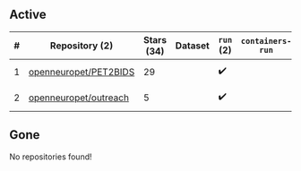 ## Active
| # | Repository (2) | Stars (34) | Dataset | `run` (2) | `containers-run` | Last Modified |
| --- | --- | --- | --- | --- | --- | --- |
| 1 | [openneuropet/PET2BIDS](https://github.com/openneuropet/PET2BIDS) | 29 |  | :heavy_check_mark: |  | 2025-07-15 20:44:40+00:00 |
| 2 | [openneuropet/outreach](https://github.com/openneuropet/outreach) | 5 |  | :heavy_check_mark: |  | 2025-07-04 06:15:48+00:00 |

## Gone
No repositories found!
